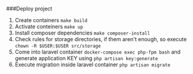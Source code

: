 ###Deploy project
1. Create containers `make build`
2. Activate conteiners `make up`
3. Install composer dependencies `make composer-install`
4. Check rules for storage directories, if them aren't enough, so execute `chown -R $USER:$USER src/storage`
5. Come into laravel container `docker-compose exec php-fpm bash` and generate application KEY using `php artisan key:generate`
6. Execute migration inside laravel container `php artisan migrate`
